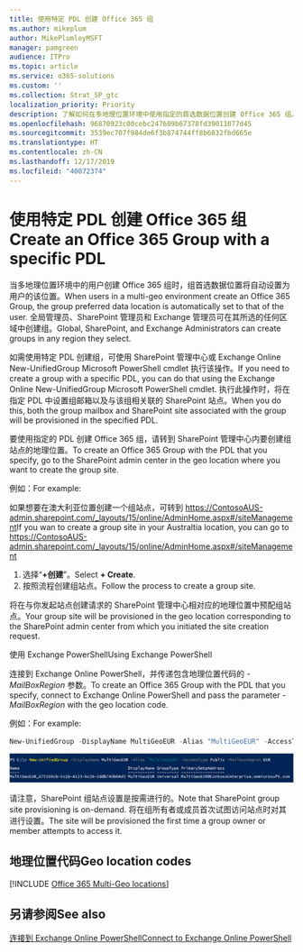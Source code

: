 ```yaml
---
title: 使用特定 PDL 创建 Office 365 组
ms.author: mikeplum
author: MikePlumleyMSFT
manager: pamgreen
audience: ITPro
ms.topic: article
ms.service: o365-solutions
ms.custom: ''
ms.collection: Strat_SP_gtc
localization_priority: Priority
description: 了解如何在多地理位置环境中使用指定的首选数据位置创建 Office 365 组。
ms.openlocfilehash: 96870923c00cebc247609b67378fd39011077d45
ms.sourcegitcommit: 3539ec707f984de6f3b874744ff8b6832fbd665e
ms.translationtype: HT
ms.contentlocale: zh-CN
ms.lasthandoff: 12/17/2019
ms.locfileid: "40072374"
---
```

# <a name="create-an-office-365-group-with-a-specific-pdl"></a><span data-ttu-id="c3d29-103">使用特定 PDL 创建 Office 365 组</span><span class="sxs-lookup"><span data-stu-id="c3d29-103">Create an Office 365 Group with a specific PDL</span></span>

<span data-ttu-id="c3d29-104">当多地理位置环境中的用户创建 Office 365 组时，组首选数据位置将自动设置为用户的该位置。</span><span class="sxs-lookup"><span data-stu-id="c3d29-104">When users in a multi-geo environment create an Office 365 Group, the group preferred data location is automatically set to that of the user.</span></span> <span data-ttu-id="c3d29-105">全局管理员、SharePoint 管理员和 Exchange 管理员可在其所选的任何区域中创建组。</span><span class="sxs-lookup"><span data-stu-id="c3d29-105">Global, SharePoint, and Exchange Administrators can create groups in any region they select.</span></span> 

<span data-ttu-id="c3d29-106">如需使用特定 PDL 创建组，可使用 SharePoint 管理中心或 Exchange Online New-UnifiedGroup Microsoft PowerShell cmdlet 执行该操作。</span><span class="sxs-lookup"><span data-stu-id="c3d29-106">If you need to create a group with a specific PDL, you can do that using the Exchange Online New-UnifiedGroup Microsoft PowerShell cmdlet.</span></span> <span data-ttu-id="c3d29-107">执行此操作时，将在指定 PDL 中设置组邮箱以及与该组相关联的 SharePoint 站点。</span><span class="sxs-lookup"><span data-stu-id="c3d29-107">When you do this, both the group mailbox and SharePoint site associated with the group will be provisioned in the specified PDL.</span></span>

<span data-ttu-id="c3d29-108">要使用指定的 PDL 创建 Office 365 组，请转到 SharePoint 管理中心内要创建组站点的地理位置。</span><span class="sxs-lookup"><span data-stu-id="c3d29-108">To create an Office 365 Group with the PDL that you specify, go to the SharePoint admin center in the geo location where you want to create the group site.</span></span>

<span data-ttu-id="c3d29-109">例如：</span><span class="sxs-lookup"><span data-stu-id="c3d29-109">For example:</span></span>

<span data-ttu-id="c3d29-110">如果想要在澳大利亚位置创建一个组站点，可转到 https://ContosoAUS-admin.sharepoint.com/_layouts/15/online/AdminHome.aspx#/siteManagement</span><span class="sxs-lookup"><span data-stu-id="c3d29-110">If you wan to create a group site in your Australtia location, you can go to https://ContosoAUS-admin.sharepoint.com/_layouts/15/online/AdminHome.aspx#/siteManagement</span></span>

1. <span data-ttu-id="c3d29-111">选择“**+创建**”。</span><span class="sxs-lookup"><span data-stu-id="c3d29-111">Select **+ Create**.</span></span>
2. <span data-ttu-id="c3d29-112">按照流程创建组站点。</span><span class="sxs-lookup"><span data-stu-id="c3d29-112">Follow the process to create a group site.</span></span>

<span data-ttu-id="c3d29-113">将在与你发起站点创建请求的 SharePoint 管理中心相对应的地理位置中预配组站点。</span><span class="sxs-lookup"><span data-stu-id="c3d29-113">Your group site will be provisioned in the geo location corresponding to the SharePoint admin center from which you initiated the site creation request.</span></span> 

<span data-ttu-id="c3d29-114">使用 Exchange PowerShell</span><span class="sxs-lookup"><span data-stu-id="c3d29-114">Using Exchange PowerShell</span></span> 

<span data-ttu-id="c3d29-115">连接到 Exchange Online PowerShell，并传递包含地理位置代码的 *-MailBoxRegion* 参数。</span><span class="sxs-lookup"><span data-stu-id="c3d29-115">To create an Office 365 Group with the PDL that you specify, connect to Exchange Online PowerShell and pass the parameter *-MailBoxRegion* with the geo location code.</span></span>

<span data-ttu-id="c3d29-116">例如：</span><span class="sxs-lookup"><span data-stu-id="c3d29-116">For example:</span></span> 

```PowerShell
New-UnifiedGroup -DisplayName MultiGeoEUR -Alias "MultiGeoEUR" -AccessType Public -MailboxRegion EUR 
```

![New-UnifiedGroup PowerShell cmdlet 及语法的屏幕截图](media/multi-geo-new-group-with-pdl-powershell.png)

<span data-ttu-id="c3d29-118">请注意，SharePoint 组站点设置是按需进行的。</span><span class="sxs-lookup"><span data-stu-id="c3d29-118">Note that SharePoint group site provisioning is on-demand.</span></span> <span data-ttu-id="c3d29-119">将在组所有者或成员首次试图访问站点时对其进行设置。</span><span class="sxs-lookup"><span data-stu-id="c3d29-119">The site will be provisioned the first time a group owner or member attempts to access it.</span></span>

## <a name="geo-location-codes"></a><span data-ttu-id="c3d29-120">地理位置代码</span><span class="sxs-lookup"><span data-stu-id="c3d29-120">Geo location codes</span></span>

[!INCLUDE [Office 365 Multi-Geo locations](includes/office-365-multi-geo-locations.md)]

## <a name="see-also"></a><span data-ttu-id="c3d29-121">另请参阅</span><span class="sxs-lookup"><span data-stu-id="c3d29-121">See also</span></span>

[<span data-ttu-id="c3d29-122">连接到 Exchange Online PowerShell</span><span class="sxs-lookup"><span data-stu-id="c3d29-122">Connect to Exchange Online PowerShell</span></span>](https://docs.microsoft.com/powershell/exchange/exchange-online/connect-to-exchange-online-powershell/connect-to-exchange-online-powershell)
